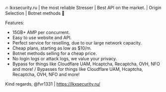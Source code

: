 🔥 lkxsecurity.ru | the most reliable Stresser | Best API on the market. | Origin Selection | Botnet methods 🚰

Features:
 - 15GB+ AMP per concurrent.
 - Easy to use website and API.
 - Perfect service for reselling, due to our large network capacity.
 - Cheap plans, starting as low as $10/m.
 - Botnet methods selling for a cheap price.
 - No login logs or attack logs, we value your privacy.
- Bypass for things like Cloudflare UAM, Hcaptcha, Recaptcha, OVH, NFO and more! / Bypasses for things like Cloudflare UAM, Hcaptcha, Recaptcha, OVH, NFO and more!

Kind regards,
@fvr1331 | https://lkxsecurity.ru/
